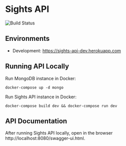 # Sights API

![Build Status](https://travis-ci.com/Vnepomuceno/sights-api.svg?token=qYT5CezVQyhwycXS4dtu&branch=master)

## Environments

- Development: https://sights-api-dev.herokuapp.com

## Running API Locally

Run MongoDB instance in Docker:

```
docker-compose up -d mongo
```

Run Sights API instance in Docker:

```
docker-compose build dev && docker-compose run dev
```

## API Documentation

After running Sights API locally, open in the browser http://localhost:8080/swagger-ui.html.